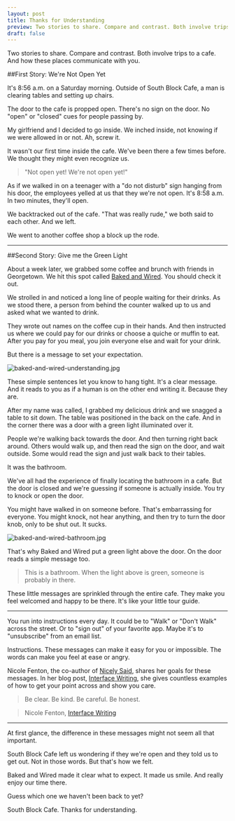 ```yaml
---
layout: post
title: Thanks for Understanding 
preview: Two stories to share. Compare and contrast. Both involve trips to a cafe.
draft: false
---
```


Two stories to share. Compare and contrast. Both involve trips to a cafe. And how these places communicate with you.  

##First Story: We're Not Open Yet 

It's 8:56 a.m. on a Saturday morning. Outside of South Block Cafe, a man is clearing tables and setting up chairs. 

The door to the cafe is propped open. There's no sign on the door. No "open" or "closed" cues for people passing by. 

My girlfriend and I decided to go inside. We inched inside, not knowing if we were allowed in or not. Ah, screw it. 

It wasn't our first time inside the cafe. We've been there a few times before. We thought they might even recognize us.

> "Not open yet! We're not open yet!" 

As if we walked in on a teenager with a "do not disturb" sign hanging from his door, the employees yelled at us that they we're not open. It's 8:58 a.m. In two minutes, they'll open. 

We backtracked out of the cafe. "That was really rude," we both said to each other. And we left. 

We went to another coffee shop a block up the rode. 

* * *   

##Second Story: Give me the Green Light 

About a week later, we grabbed some coffee and brunch with friends in Georgetown. We hit this spot called [Baked and Wired](http://bakedandwired.com/). You should check it out. 

We strolled in and noticed a long line of people waiting for their drinks. As we stood there, a person from behind the counter walked up to us and asked what we wanted to drink. 

They wrote out names on the coffee cup in their hands. And then instructed us where we could pay for our drinks or choose a quiche or muffin to eat. After you pay for you meal, you join everyone else and wait for your drink. 

But there is a message to set your expectation. 

![baked-and-wired-understanding.jpg](https://draftin.com:443/images/21700?token=s6GLYwiNgWjydCnSv6RQrPTnO3r1inM6lw96cX76JApuwcAAmP1vFjBuk_gJQbBQfgWRxoWgljMmhH2MTcvqvYA) 

These simple sentences let you know to hang tight. It's a clear message. And it reads to you as if a human is on the other end writing it. Because they are. 

After my name was called, I grabbed my delicious drink and we snagged a table to sit down. The table was positioned in the back on the cafe. And in the corner there was a door with a green light illuminated over it. 

People we're walking back towards the door. And then turning right back around. Others would walk up, and then read the sign on the door, and wait outside. Some would read the sign and just walk back to their tables. 

It was the bathroom. 

We've all had the experience of finally locating the bathroom in a cafe. But the door is closed and we're guessing if someone is actually inside. You try to knock or open the door. 

You might have walked in on someone before. That's embarrassing for everyone. You might knock, not hear anything, and then try to turn the door knob, only to be shut out. It sucks. 

![baked-and-wired-bathroom.jpg](https://draftin.com:443/images/21701?token=XnXzrKXmfn17_u-GPSiCjiE_ckfuTKWrO_fAiTAg3qwIbEWpuivdUrJ-50pp-Fjg3FlYVjRJX8JLTBUCifEGe5A) 

That's why Baked and Wired put a green light above the door. On the door reads a simple message too. 

> This is a bathroom. When the light above is green, someone is probably in there. 

These little messages are sprinkled through the entire cafe. They make you feel welcomed and happy to be there. It's like your little tour guide. 

* * * 

You run into instructions every day. It could be to "Walk" or "Don't Walk" across the street. Or to "sign out" of your favorite app. Maybe it's to "unsubscribe" from an email list. 

Instructions. These messages can make it easy for you or impossible. The words can make you feel at ease or angry. 

Nicole Fenton, the co-author of [Nicely Said](http://www.nicelysaid.co/), shares her goals for these messages. In her blog post, [Interface Writing](http://nicolefenton.com/interface-writing/), she gives countless examples of how to get your point across and show you care. 

> Be clear.
> Be kind.
> Be careful.
> Be honest.

> Nicole Fenton, [Interface Writing](http://nicolefenton.com/interface-writing/)

* * * 

At first glance, the difference in these messages might not seem all that important. 

South Block Cafe left us wondering if they we're open and they told us to get out. Not in those words. But that's how we felt. 

Baked and Wired made it clear what to expect. It made us smile. And really enjoy our time there. 

Guess which one we haven't been back to yet? 

South Block Cafe. Thanks for understanding. 


